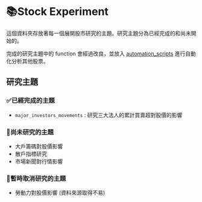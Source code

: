 # 📚Stock Experiment

這個資料夾存放著每一個展開股市研究的主題。研究主題分為已經完成的和尚未開始的。

完成的研究主題中的 function 會經過改良，並放入 [automation_scripts](https://github.com/nuts-has-been-taken/tw-stock/tree/main/automation_scripts) 進行自動化分析其他股票。

## 研究主題

### ✅已經完成的主題

- `major_investors_movements` : 研究三大法人的累計買賣超對股價的影響

### 📝尚未研究的主題

- 大戶籌碼對股價影響
- 散戶指標研究
- 市場新聞對行情影響

### 🚧暫時取消研究的主題

- 勞動力對股價影響 (資料來源取得不易)

